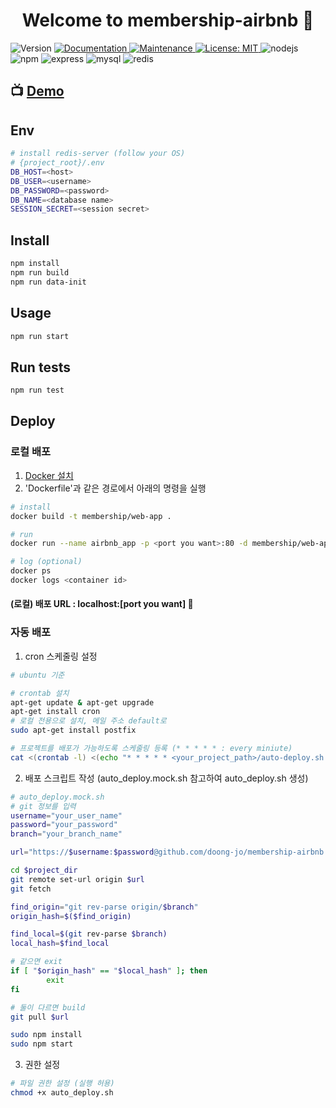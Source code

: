 <h1 align="center">Welcome to membership-airbnb 👋</h1>
<p>
  <img alt="Version" src="https://img.shields.io/badge/version-0.0.1-blue.svg?cacheSeconds=2592000" />
  <a href="https://github.com/doong-jo/membership-airbnb#readme">
    <img alt="Documentation" src="https://img.shields.io/badge/documentation-yes-brightgreen.svg" target="_blank" />
  </a>
  <a href="https://github.com/doong-jo/membership-airbnb/graphs/commit-activity">
    <img alt="Maintenance" src="https://img.shields.io/badge/Maintained%3F-yes-green.svg" target="_blank" />
  </a>
  <a href="https://github.com/doong-jo/membership-airbnb/blob/master/LICENSE">
    <img alt="License: MIT" src="https://img.shields.io/badge/License-MIT-yellow.svg" target="_blank" />
  </a>
  <img alt="nodejs" src="https://img.shields.io/badge/nodejs-v10.16.3-green" />
  <img alt="npm" src="https://img.shields.io/badge/npm-v6.9.0-green" />
  <img alt="express" src="https://img.shields.io/badge/express-v4.17.1-green" />
  <img alt="mysql" src="https://img.shields.io/badge/mysql-v5.7.27-green" />
  <img alt="redis" src="https://img.shields.io/badge/redis-v4.0.9-green" />
</p>

## 📺 [Demo](http://106.10.37.37)

## Env

```sh
# install redis-server (follow your OS)
# {project_root}/.env
DB_HOST=<host>
DB_USER=<username>
DB_PASSWORD=<password>
DB_NAME=<database name>
SESSION_SECRET=<session secret>
```

## Install

```sh
npm install
npm run build
npm run data-init
```

## Usage

```sh
npm run start
```

## Run tests

```sh
npm run test
```

## Deploy

### 로컬 배포

1. [Docker 설치](https://docs.docker.com/install/)
2. 'Dockerfile'과 같은 경로에서 아래의 명령을 실행

```bash
# install
docker build -t membership/web-app .

# run
docker run --name airbnb_app -p <port you want>:80 -d membership/web-app

# log (optional)
docker ps
docker logs <container id>
```

#### (로컬) 배포 URL : localhost:[port you want] 👀

### 자동 배포

1. cron 스케줄링 설정
```bash
# ubuntu 기준

# crontab 설치
apt-get update & apt-get upgrade
apt-get install cron
# 로컬 전용으로 설치, 메일 주소 default로
sudo apt-get install postfix

# 프로젝트를 배포가 가능하도록 스케줄링 등록 (* * * * * : every miniute)
cat <(crontab -l) <(echo "* * * * * <your_project_path>/auto-deploy.sh > <log_path>/cron.log") | crontab -
```

2. 배포 스크립트 작성 (auto_deploy.mock.sh 참고하여 auto_deploy.sh 생성)
```bash
# auto_deploy.mock.sh
# git 정보를 입력
username="your_user_name"
password="your_password"
branch="your_branch_name"

url="https://$username:$password@github.com/doong-jo/membership-airbnb.git"

cd $project_dir
git remote set-url origin $url
git fetch

find_origin="git rev-parse origin/$branch"
origin_hash=$($find_origin)

find_local=$(git rev-parse $branch)
local_hash=$find_local

# 같으면 exit
if [ "$origin_hash" == "$local_hash" ]; then
        exit
fi

# 둘이 다르면 build
git pull $url

sudo npm install
sudo npm start
```

3. 권한 설정
```bash
# 파일 권한 설정 (실행 허용)
chmod +x auto_deploy.sh
```
